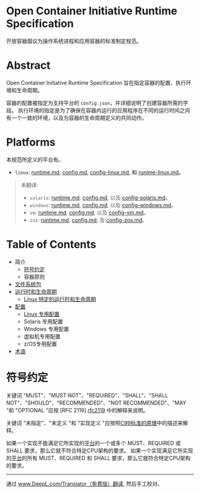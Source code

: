 # Open Container Initiative Runtime Specification

开放容器倡议为操作系统进程和应用容器的标准制定规范。

# Abstract

Open Container Initiative Runtime Specification 旨在指定容器的配置、执行环境和生命周期。

容器的配置被指定为支持平台的 `config.json`，并详细说明了创建容器所需的字段。
执行环境的指定是为了确保在容器内运行的应用程序在不同的运行时间之间有一个一致的环境，以及为容器的生命周期定义的共同动作。

# <a name="ociRuntimeSpecPlatforms" />Platforms

本规范所定义的平台有。

* `linux`: [runtime.md](runtime.md), [config.md](config.md), [config-linux.md](config-linux.md), 和 [runime-linux.md](runime-linux.md)。

> 未翻译:
> 
> * `solaris`: [runtime.md](runtime.md), [config.md](config.md), 以及 [config-solaris.md](config-solaris.md)。
> * `windows`: [runtime.md](runtime.md), [config.md](config.md), 以及 [config-windows.md](config-windows.md)。
> * `vm`: [runtime.md](runtime.md), [config.md](config.md), 以及 [config-vm.md](config-vm.md)。
> * `zos`: [runtime.md](runtime.md), [config.md](config.md), 及 [config-zos.md](config-zos.md)。

# <a name="ociRuntimeSpecTOC" />Table of Contents

- 简介
    - [符号约定](#notational-conventions)
    - 容器原则
- [文件系统包](bundle.md)
- [运行时和生命周期](runtime.md)
    - [Linux 特定的运行时和生命周期](runtime-linux.md)
- [配置](config.md)
    - [Linux 专用配置](config-linux.md)
    - Solaris 专用配置
    - Windows 专用配置
    - 虚拟机专用配置
    - z/OS专用配置
- [术语](glossary.md)

# <a name="ociRuntimeSpecNotationalConventions" />符号约定

关键词 "MUST"、"MUST NOT"、"REQUIRED"、"SHALL"、"SHALL NOT"、"SHOULD"、"RECOMMENDED"、"NOT RECOMMENDED"、"MAY "和 "OPTIONAL "应按 [RFC 2119] [rfc2119] 中的解释来说明。

关键词 "未指定"、"未定义 "和 "实现定义 "应按照[C99标准的原理][c99-unspecified]中的描述来解释。

如果一个实现不能满足它所实现的[平台](#platforms)的一个或多个 MUST、REQUIRED 或SHALL 要求，那么它就不符合特定CPU架构的要求。
如果一个实现满足它所实现的[平台](#platforms)的所有 MUST、REQUIRED 和 SHALL 要求，那么它就符合特定CPU架构的要求。

[c99-unspecified]: http://www.open-std.org/jtc1/sc22/wg14/www/C99RationaleV5.10.pdf#page=18
[OCI]: http://www.opencontainers.org
[rfc2119]: http://tools.ietf.org/html/rfc2119

---

通过 www.DeepL.com/Translator（免费版）翻译, 然后手工校对。